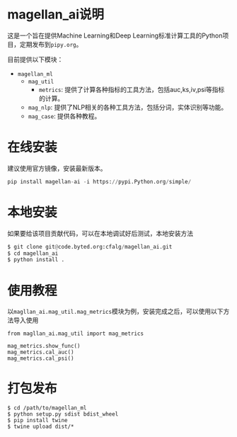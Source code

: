 # magellan_ai说明
这是一个旨在提供Machine Learning和Deep Learning标准计算工具的Python项目，定期发布到`pipy.org`。

目前提供以下模块：
* `magellan_ml`
  * `mag_util`
    * `metrics`: 提供了计算各种指标的工具方法，包括auc,ks,iv,psi等指标的计算。
  * `mag_nlp`: 提供了NLP相关的各种工具方法，包括分词，实体识别等功能。
  * `mag_case`: 提供各种教程。
  

# 在线安装
建议使用官方镜像，安装最新版本。

```python
pip install magellan-ai -i https://pypi.Python.org/simple/
```

# 本地安装
如果要给该项目贡献代码，可以在本地调试好后测试，本地安装方法

```python
$ git clone git@code.byted.org:cfalg/magellan_ai.git
$ cd magellan_ai
$ python install .
```

# 使用教程
以`magllan_ai.mag_util.mag_metrics`模块为例，安装完成之后，可以使用以下方法导入使用

```
from magllan_ai.mag_util import mag_metrics

mag_metrics.show_func()
mag_metrics.cal_auc()
mag_metrics.cal_psi()
```

# 打包发布

```
$ cd /path/to/magellan_ml
$ python setup.py sdist bdist_wheel
$ pip install twine
$ twine upload dist/*
```